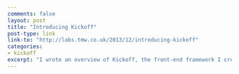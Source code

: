 ```yaml
---
comments: false
layout: post
title: "Introducing Kickoff"
post-type: link
link-to: "http://labs.tmw.co.uk/2013/12/introducing-kickoff"
categories:
- kickoff
excerpt: "I wrote an overview of Kickoff, the front-end framework I created with Ash Nolan, for the TMW Labs blog."
---
```



